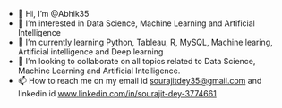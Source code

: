 - 👋 Hi, I’m @Abhik35
- 👀 I’m interested in Data Science, Machine Learning and Artificial Intelligence
- 🌱 I’m currently learning Python, Tableau, R, MySQL, Machine learing, Artificial intelligence and Deep learning
- 💞️ I’m looking to collaborate on all topics related to Data Science, Machine Learning and Artificial Intelligence.
- 📫 How to reach me on my email id sourajitdey35@gmail.com and linkedin id www.linkedin.com/in/sourajit-dey-3774661
